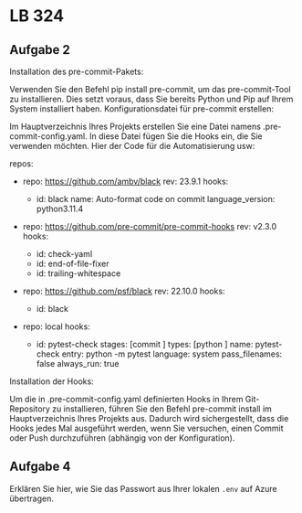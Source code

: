 # LB 324

## Aufgabe 2
Installation des pre-commit-Pakets:

Verwenden Sie den Befehl pip install pre-commit, um das pre-commit-Tool zu installieren. Dies setzt voraus, dass Sie bereits Python und Pip auf Ihrem System installiert haben.
Konfigurationsdatei für pre-commit erstellen:

Im Hauptverzeichnis Ihres Projekts erstellen Sie eine Datei namens .pre-commit-config.yaml. In diese Datei fügen Sie die Hooks ein, die Sie verwenden möchten. Hier der Code für die Automatisierung usw:


repos:
  - repo: https://github.com/ambv/black
    rev: 23.9.1
    hooks:
      - id: black
        name: Auto-format code on commit
        language_version: python3.11.4

  - repo: https://github.com/pre-commit/pre-commit-hooks
    rev: v2.3.0
    hooks:
      - id: check-yaml
      - id: end-of-file-fixer
      - id: trailing-whitespace

  - repo: https://github.com/psf/black
    rev: 22.10.0
    hooks:
      - id: black

  - repo: local
    hooks:
      - id: pytest-check
        stages: [commit ]
        types: [python ]
        name: pytest-check
        entry: python -m pytest
        language: system
        pass_filenames: false
        always_run: true


Installation der Hooks:

Um die in .pre-commit-config.yaml definierten Hooks in Ihrem Git-Repository zu installieren, führen Sie den Befehl pre-commit install im Hauptverzeichnis Ihres Projekts aus. Dadurch wird sichergestellt, dass die Hooks jedes Mal ausgeführt werden, wenn Sie versuchen, einen Commit oder Push durchzuführen (abhängig von der Konfiguration).

## Aufgabe 4
Erklären Sie hier, wie Sie das Passwort aus Ihrer lokalen `.env` auf Azure übertragen.

